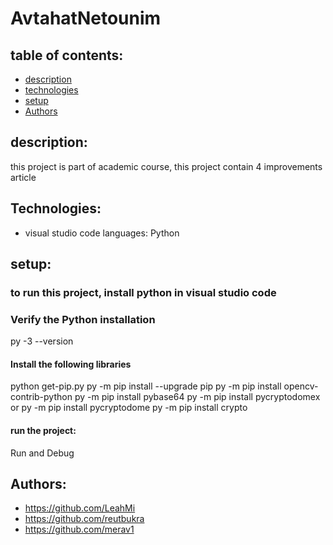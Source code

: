 # AvtahatNetounim
## table of contents:
* [description](#description:)
* [technologies](#Technologies:)
* [setup](#setup:)
* [Authors](#Authors)

## description:
this project is part of academic course, 
this project contain 4 improvements article
## Technologies:
* visual studio code
languages: Python

## setup:
### to run this project, install python in visual studio code
### Verify the Python installation 
py -3 --version
#### Install the following libraries
python get-pip.py
py -m pip install --upgrade pip 
py -m pip install opencv-contrib-python
py -m pip install pybase64
py -m pip install pycryptodomex or py -m pip install pycryptodome
py -m pip install crypto 
#### run the project:
Run and Debug

## Authors:
* https://github.com/LeahMi
* https://github.com/reutbukra
* https://github.com/merav1


  